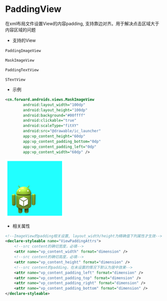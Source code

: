 PaddingView
======
在xml布局文件设置View的内容padding, 支持靠边对齐。用于解决点击区域大于内容区域的问题

* 支持的View

`PaddingImageView`

`MaskImageView`

`PaddingTextView`

`STextView`

* 示例

```xml
<cn.forward.androids.views.MaskImageView
        android:layout_width="100dp"
        android:layout_height="100dp"
        android:background="#00ffff"
        android:clickable="true"
        android:scaleType="fitXY"
        android:src="@drawable/ic_launcher"
        app:vp_content_height="60dp"
        app:vp_content_padding_bottom="0dp"
        app:vp_content_padding_left="0dp"
        app:vp_content_width="60dp" />
```

![01](https://raw.githubusercontent.com/1993hzw/common/master/Androids/paddingview.png)

* 相关属性

```xml
<!--ImageView的padding相关设置, layout_width/height为精确值下列属性才生效-->
<declare-styleable name="ViewPaddingAttrs">
    <!--src content的确切宽度，必填-->
    <attr name="vp_content_width" format="dimension" />
    <!--src content的确切高度，必填-->
    <attr name="vp_content_height" format="dimension" />
    <!--src content的padding，在未设置的情况下默认为居中效果-->
    <attr name="vp_content_padding_left" format="dimension" />
    <attr name="vp_content_padding_top" format="dimension" />
    <attr name="vp_content_padding_right" format="dimension" />
    <attr name="vp_content_padding_bottom" format="dimension" />
</declare-styleable>
```